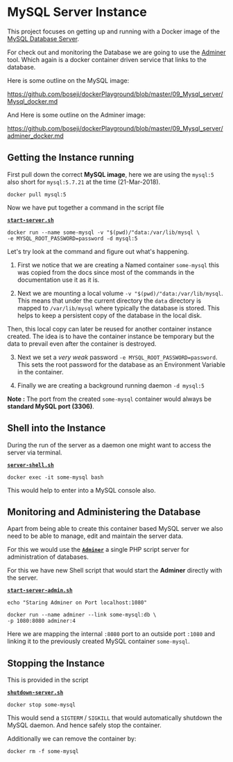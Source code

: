 # MySQL Server Instance

This project focuses on getting up and running with a Docker image of the [MySQL Database Server](https://hub.docker.com/_/mysql/).

For check out and monitoring the Database we are going to use the [Adminer](https://hub.docker.com/_/adminer/) tool. Which again is a docker container driven service that links to the database.

Here is some outline on the MySQL image:

https://github.com/boseji/dockerPlayground/blob/master/09_Mysql_server/Mysql_docker.md

And Here is some outline on the Adminer image:

https://github.com/boseji/dockerPlayground/blob/master/09_Mysql_server/adminer_docker.md

## Getting the Instance running

First pull down the correct **MySQL image**, here we are using the `mysql:5` also short for `mysql:5.7.21` at the time (21-Mar-2018).

`docker pull mysql:5`

Now we have put together a command in the script file 

**[`start-server.sh`](https://github.com/boseji/dockerPlayground/blob/master/09_Mysql_server/start-server.sh)**

```shell
docker run --name some-mysql -v "$(pwd)/"data:/var/lib/mysql \
-e MYSQL_ROOT_PASSWORD=password -d mysql:5
```

Let's try look at the command and figure out what's happening.

1. First we notice that we are creating a Named container `some-mysql` this was copied from the docs since most of the commands in the documentation use it as it is.

2. Next we are mounting a local volume `-v "$(pwd)/"data:/var/lib/mysql`. This means that under the current directory the `data` directory is mapped to `/var/lib/mysql` where typically the database is stored. This helps to keep a persistent copy of the database in the local disk.

Then, this local copy can later be reused for another container instance created. The idea is to have the container instance be temporary but the data to prevail even after the container is destroyed.

3. Next we set a *very weak* password `-e MYSQL_ROOT_PASSWORD=password`. This sets the root password for the database as an Environment Variable in the container.

4. Finally we are creating a background running daemon `-d mysql:5`

**Note :** The port from the created `some-mysql` container would always be **standard MySQL port (3306)**.

## Shell into the Instance

During the run of the server as a daemon one might want to access the server via terminal.

**[`server-shell.sh`](https://github.com/boseji/dockerPlayground/blob/master/09_Mysql_server/server-shell.sh)**

```shell
docker exec -it some-mysql bash
```

This would help to enter into a MySQL console also.

## Monitoring and Administering the Database

Apart from being able to create this container based MySQL server we also need to be able to manage, edit and maintain the server data.

For this we would use the **[`Adminer`](https://www.adminer.org/)** a single PHP script server for administration of databases.

For this we have new Shell script that would start the **Adminer** directly with the server.

**[`start-server-admin.sh`](https://github.com/boseji/dockerPlayground/blob/master/09_Mysql_server/start-server-admin.sh)**

```shell
echo "Staring Adminer on Port localhost:1080"

docker run --name adminer --link some-mysql:db \
-p 1080:8080 adminer:4
```

Here we are mapping the internal `:8080` port to an outside port `:1080` and linking it to the previously created MySQL container `some-mysql`.

## Stopping the Instance

This is provided in the script

**[`shutdown-server.sh`](https://github.com/boseji/dockerPlayground/blob/master/09_Mysql_server/shutdown-server.sh)**

```shell
docker stop some-mysql
```

This would send a `SIGTERM` / `SIGKILL` that would automatically shutdown the MySQL daemon. And hence safely stop the container.

Additionally we can remove the container by:

```shell
docker rm -f some-mysql
```
